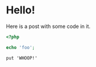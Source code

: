 # Hello!

Here is a post with some code in it.

```php
<?php

echo 'foo';
```

```asldfh
put 'WHOOP!'
```
